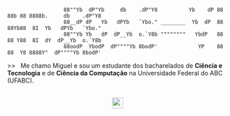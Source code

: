 ```

                  88""Yb  dP"Yb     db    .dP"Y8          Yb    dP 88 88b 88 8888b.     db    .dP"Y8
                  88__dP dP   Yb   dPYb   `Ybo." ________  Yb  dP  88 88Yb88  8I  Yb   dPYb   `Ybo."
                  88""Yb Yb   dP  dP__Yb  o.`Y8b """"""""   YbdP   88 88 Y88  8I  dY  dP__Yb  o.`Y8b
                  88oodP  YbodP  dP""""Yb 8bodP'             YP    88 88  Y8 8888Y"  dP""""Yb 8bodP'

```

\>\>   Me chamo Miguel e sou um estudante dos bacharelados de **Ciência e Tecnologia** e de **Ciência da Computação** na Universidade Federal do ABC (UFABC).
<br>
<br>
<div align="center">
  <a href="https://www.linkedin.com/in/miguel-piva/"><img src="https://img.shields.io/badge/linkedin-%230077B5.svg?&style=for-the-badge&logo=linkedin&logoColor=white" height=25></a>  
</div>
